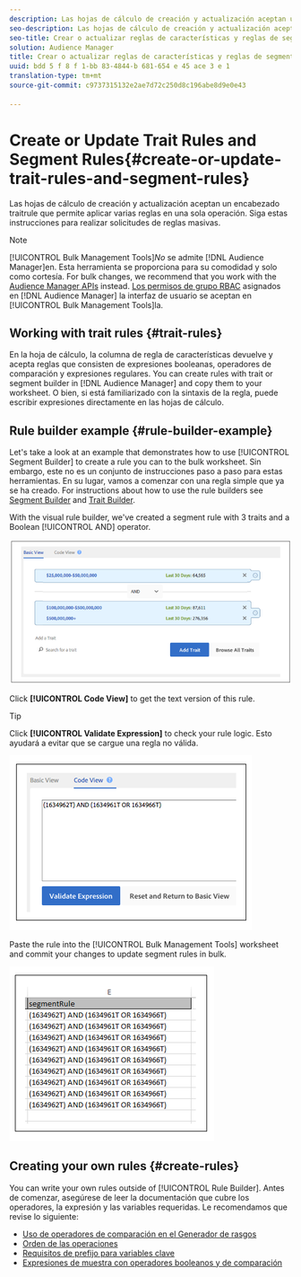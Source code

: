 ```yaml
---
description: Las hojas de cálculo de creación y actualización aceptan un encabezado traitrule que permite aplicar varias reglas en una sola operación. Siga estas instrucciones para realizar solicitudes de reglas masivas.
seo-description: Las hojas de cálculo de creación y actualización aceptan un encabezado traitrule que permite aplicar varias reglas en una sola operación. Siga estas instrucciones para realizar solicitudes de reglas masivas.
seo-title: Crear o actualizar reglas de características y reglas de segmentos
solution: Audience Manager
title: Crear o actualizar reglas de características y reglas de segmentos
uuid: bdd 5 f 8 f 1-bb 83-4844-b 681-654 e 45 ace 3 e 1
translation-type: tm+mt
source-git-commit: c9737315132e2ae7d72c250d8c196abe8d9e0e43

---
```



# Create or Update Trait Rules and Segment Rules{#create-or-update-trait-rules-and-segment-rules}

Las hojas de cálculo de creación y actualización aceptan un encabezado traitrule que permite aplicar varias reglas en una sola operación. Siga estas instrucciones para realizar solicitudes de reglas masivas.

<!-- 

<p>c_bulk_rules.xml </p>

 -->

>[!NOTE]
>
>[!UICONTROL Bulk Management Tools]*No* se admite [!DNL Audience Manager]en. Esta herramienta se proporciona para su comodidad y solo como cortesía. For bulk changes, we recommend that you work with the [Audience Manager APIs](../../api/rest-api-main/aam-api-getting-started.md) instead. [Los permisos de grupo RBAC](../../features/administration/administration-overview.md) asignados en [!DNL Audience Manager] la interfaz de usuario se aceptan en [!UICONTROL Bulk Management Tools]la.

## Working with trait rules {#trait-rules}

En la hoja de cálculo, la columna de regla de características devuelve y acepta reglas que consisten de expresiones booleanas, operadores de comparación y expresiones regulares. You can create rules with trait or segment builder in [!DNL Audience Manager] and copy them to your worksheet. O bien, si está familiarizado con la sintaxis de la regla, puede escribir expresiones directamente en las hojas de cálculo.

## Rule builder example {#rule-builder-example}

Let's take a look at an example that demonstrates how to use [!UICONTROL Segment Builder] to create a rule you can to the bulk worksheet. Sin embargo, este no es un conjunto de instrucciones paso a paso para estas herramientas. En su lugar, vamos a comenzar con una regla simple que ya se ha creado. For instructions about how to use the rule builders see [Segment Builder](../../features/segments/segment-builder.md) and [Trait Builder](../../features/traits/about-trait-builder.md).

With the visual rule builder, we've created a segment rule with 3 traits and a Boolean [!UICONTROL AND] operator.

![](assets/visualrule.png)

Click **[!UICONTROL Code View]** to get the text version of this rule.

>[!TIP]
>
>Click **[!UICONTROL Validate Expression]** to check your rule logic. Esto ayudará a evitar que se cargue una regla no válida.

![](assets/coderule.png)

Paste the rule into the [!UICONTROL Bulk Management Tools] worksheet and commit your changes to update segment rules in bulk.

![](assets/segmentrule.png)

## Creating your own rules {#create-rules}

You can write your own rules outside of [!UICONTROL Rule Builder]. Antes de comenzar, asegúrese de leer la documentación que cubre los operadores, la expresión y las variables requeridas. Le recomendamos que revise lo siguiente:

* [Uso de operadores de comparación en el Generador de rasgos](../../features/traits/trait-comparison-operators.md)
* [Orden de las operaciones](../../features/traits/trait-operator-precedence.md)
* [Requisitos de prefijo para variables clave](../../features/traits/trait-variable-prefixes.md)
* [Expresiones de muestra con operadores booleanos y de comparación](../../features/traits/trait-expression-samples.md)

